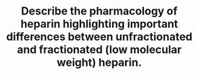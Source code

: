 ---
title: "Describe the pharmacology of heparin highlighting important differences between unfractionated and fractionated (low molecular weight) heparin."
entityType: SAQ
exam: PEX
college: CICM
year: 2018
sitting: B
question: 20
passRate: 71
EC_extraCredit:
- "Better answers were tabulated and included sections on pharmaceutics, indications and an explanation on how the difference in molecular weight influenced pharmacodynamics and pharmacokinetics."
EC_errorsCommon:
- "Knowledge of adverse effects was limited to bleeding and HITTS, often without consideration of relative risk from LMWH. Many candidates did not know the t1/2 of UFH or LMWH."
---